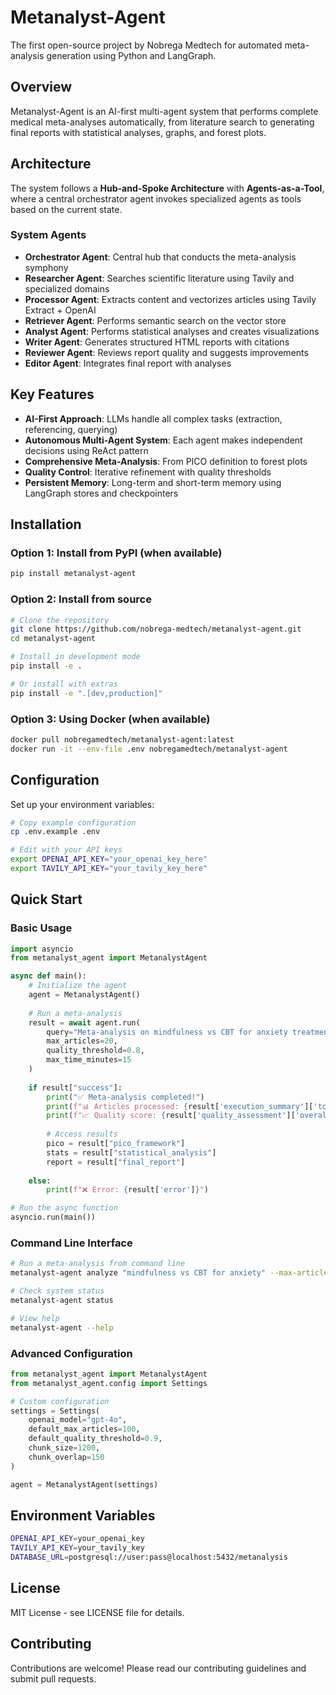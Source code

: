 # Metanalyst-Agent

The first open-source project by Nobrega Medtech for automated meta-analysis generation using Python and LangGraph.

## Overview

Metanalyst-Agent is an AI-first multi-agent system that performs complete medical meta-analyses automatically, from literature search to generating final reports with statistical analyses, graphs, and forest plots.

## Architecture

The system follows a **Hub-and-Spoke Architecture** with **Agents-as-a-Tool**, where a central orchestrator agent invokes specialized agents as tools based on the current state.

### System Agents

- **Orchestrator Agent**: Central hub that conducts the meta-analysis symphony
- **Researcher Agent**: Searches scientific literature using Tavily and specialized domains
- **Processor Agent**: Extracts content and vectorizes articles using Tavily Extract + OpenAI
- **Retriever Agent**: Performs semantic search on the vector store
- **Analyst Agent**: Performs statistical analyses and creates visualizations
- **Writer Agent**: Generates structured HTML reports with citations
- **Reviewer Agent**: Reviews report quality and suggests improvements
- **Editor Agent**: Integrates final report with analyses

## Key Features

- **AI-First Approach**: LLMs handle all complex tasks (extraction, referencing, querying)
- **Autonomous Multi-Agent System**: Each agent makes independent decisions using ReAct pattern
- **Comprehensive Meta-Analysis**: From PICO definition to forest plots
- **Quality Control**: Iterative refinement with quality thresholds
- **Persistent Memory**: Long-term and short-term memory using LangGraph stores and checkpointers

## Installation

### Option 1: Install from PyPI (when available)
```bash
pip install metanalyst-agent
```

### Option 2: Install from source
```bash
# Clone the repository
git clone https://github.com/nobrega-medtech/metanalyst-agent.git
cd metanalyst-agent

# Install in development mode
pip install -e .

# Or install with extras
pip install -e ".[dev,production]"
```

### Option 3: Using Docker (when available)
```bash
docker pull nobregamedtech/metanalyst-agent:latest
docker run -it --env-file .env nobregamedtech/metanalyst-agent
```

## Configuration

Set up your environment variables:

```bash
# Copy example configuration
cp .env.example .env

# Edit with your API keys
export OPENAI_API_KEY="your_openai_key_here"
export TAVILY_API_KEY="your_tavily_key_here"
```

## Quick Start

### Basic Usage

```python
import asyncio
from metanalyst_agent import MetanalystAgent

async def main():
    # Initialize the agent
    agent = MetanalystAgent()
    
    # Run a meta-analysis
    result = await agent.run(
        query="Meta-analysis on mindfulness vs CBT for anxiety treatment in adults",
        max_articles=20,
        quality_threshold=0.8,
        max_time_minutes=15
    )
    
    if result["success"]:
        print("✅ Meta-analysis completed!")
        print(f"📊 Articles processed: {result['execution_summary']['total_articles_processed']}")
        print(f"📈 Quality score: {result['quality_assessment']['overall_quality']:.2f}")
        
        # Access results
        pico = result["pico_framework"]
        stats = result["statistical_analysis"]
        report = result["final_report"]
        
    else:
        print(f"❌ Error: {result['error']}")

# Run the async function
asyncio.run(main())
```

### Command Line Interface

```bash
# Run a meta-analysis from command line
metanalyst-agent analyze "mindfulness vs CBT for anxiety" --max-articles 20 --timeout 15

# Check system status
metanalyst-agent status

# View help
metanalyst-agent --help
```

### Advanced Configuration

```python
from metanalyst_agent import MetanalystAgent
from metanalyst_agent.config import Settings

# Custom configuration
settings = Settings(
    openai_model="gpt-4o",
    default_max_articles=100,
    default_quality_threshold=0.9,
    chunk_size=1200,
    chunk_overlap=150
)

agent = MetanalystAgent(settings)
```

## Environment Variables

```bash
OPENAI_API_KEY=your_openai_key
TAVILY_API_KEY=your_tavily_key
DATABASE_URL=postgresql://user:pass@localhost:5432/metanalysis
```

## License

MIT License - see LICENSE file for details.

## Contributing

Contributions are welcome! Please read our contributing guidelines and submit pull requests.